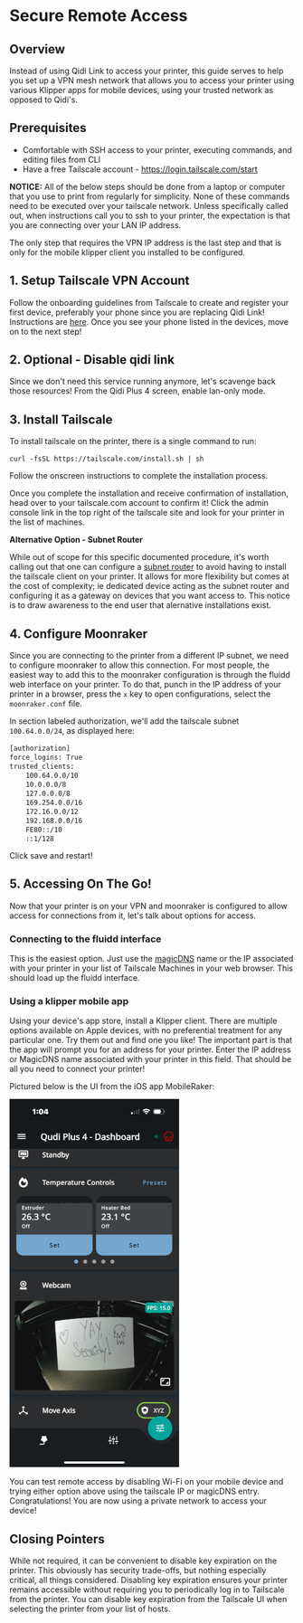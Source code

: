 # Secure Remote Access

## Overview
Instead of using Qidi Link to access your printer, this guide serves to help you
set up a VPN mesh network that allows you to access your printer using various Klipper
apps for mobile devices, using your trusted network as opposed to Qidi's.

## Prerequisites
* Comfortable with SSH access to your printer, executing commands, and editing files from CLI
* Have a free Tailscale account - https://login.tailscale.com/start

**NOTICE:**
All of the below steps should be done from a laptop or computer that you use to print from regularly for simplicity. None of these commands need to be executed over your tailscale network. Unless specifically called out, when instructions call you to ssh to your printer, the expectation is that you are connecting over your LAN IP address.

The only step that requires the VPN IP address is the last step and that is only for the mobile klipper client you installed to be configured.

## 1. Setup Tailscale VPN Account
Follow the onboarding guidelines from Tailscale to create and register your first device, preferably your phone since you are replacing Qidi Link! Instructions are [here](https://tailscale.com/kb/1017/install). Once you see your phone listed in the devices, move on to the next step!

## 2. Optional - Disable qidi link
Since we don't need this service running anymore, let's scavenge back those resources! From the Qidi Plus 4 screen, enable lan-only mode.

## 3. Install Tailscale
 
To install tailscale on the printer, there is a single command to run:

```
curl -fsSL https://tailscale.com/install.sh | sh
```

Follow the onscreen instructions to complete the installation process.

Once you complete the installation and receive confirmation of installation, head over to your tailscale.com account to confirm it! Click the admin console link in the top right of the tailscale site and look for your printer in the list of machines. 

**Alternative Option - Subnet Router**

While out of scope for this specific documented procedure, it's worth calling out that one can configure a [subnet router](https://tailscale.com/kb/1019/subnets) to avoid having to install the tailscale client on your printer. It allows for more flexibility but comes at the cost of complexity; ie dedicated device acting as the subnet router and configuring it as a gateway on devices that you want access to. This notice is to draw awareness to the end user that alernative installations exist. 


## 4. Configure Moonraker 
Since you are connecting to the printer from a different IP subnet, we need to configure moonraker to allow this connection. For most people, the easiest way to add this to the moonraker configuration is through the fluidd web interface on your printer. To do that, punch in the IP address of your printer in a browser, press the `x` key to open configurations, select the `moonraker.conf` file. 

In section labeled authorization, we'll add the tailscale subnet `100.64.0.0/24`, as displayed here:

```
[authorization]
force_logins: True
trusted_clients:
    100.64.0.0/10
    10.0.0.0/8
    127.0.0.0/8
    169.254.0.0/16
    172.16.0.0/12
    192.168.0.0/16
    FE80::/10
    ::1/128
```

Click save and restart!

## 5. Accessing On The Go!
Now that your printer is on your VPN and moonraker is configured to allow access for connections from it, let's talk about options for access.

### Connecting to the fluidd interface
This is the easiest option. Just use the [magicDNS](https://tailscale.com/kb/1081/magicdns) name or the IP associated with your printer in your list of Tailscale Machines in your web browser. This should load up the fluidd interface.

### Using a klipper mobile app
Using your device's app store, install a Klipper client. There are multiple options available on Apple devices, with no preferential treatment for any particular one. Try them out and find one you like! The important part is that the app will prompt you for an address for your printer. Enter the IP address or MagicDNS name associated with your printer in this field. That should be all you need to connect your printer!

Pictured below is the UI from the iOS app MobileRaker:

![IMG_5422.PNG](./IMG_5422.PNG "Yay, Security!")

You can test remote access by disabling Wi-Fi on your mobile device and trying either option above using the tailscale IP or magicDNS entry. Congratulations! You are now using a private network to access your device!

## Closing Pointers
While not required, it can be convenient to disable key expiration on the printer. This obviously has security trade-offs, but nothing especially critical, all things considered. Disabling key expiration ensures your printer remains accessible without requiring you to periodically log in to Tailscale from the printer. You can disable key expiration from the Tailscale UI when selecting the printer from your list of hosts.
